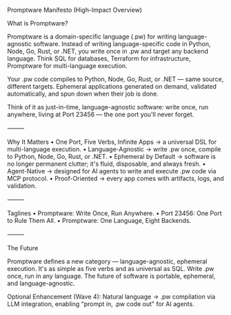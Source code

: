 Promptware Manifesto (High-Impact Overview)

What is Promptware?

Promptware is a domain-specific language (.pw) for writing language-agnostic software. Instead of writing language-specific code in Python, Node, Go, Rust, or .NET, you write once in .pw and target any backend language. Think SQL for databases, Terraform for infrastructure, Promptware for multi-language execution.

Your .pw code compiles to Python, Node, Go, Rust, or .NET — same source, different targets. Ephemeral applications generated on demand, validated automatically, and spun down when their job is done.

Think of it as just-in-time, language-agnostic software: write once, run anywhere, living at Port 23456 — the one port you'll never forget.

⸻

Why It Matters
	•	One Port, Five Verbs, Infinite Apps → a universal DSL for multi-language execution.
	•	Language-Agnostic → write .pw once, compile to Python, Node, Go, Rust, or .NET.
	•	Ephemeral by Default → software is no longer permanent clutter; it's fluid, disposable, and always fresh.
	•	Agent-Native → designed for AI agents to write and execute .pw code via MCP protocol.
	•	Proof-Oriented → every app comes with artifacts, logs, and validation.

⸻

Taglines
	•	Promptware: Write Once, Run Anywhere.
	•	Port 23456: One Port to Rule Them All.
	•	Promptware: One Language, Eight Backends.

⸻

The Future

Promptware defines a new category — language-agnostic, ephemeral execution. It's as simple as five verbs and as universal as SQL. Write .pw once, run in any language. The future of software is portable, ephemeral, and language-agnostic.

Optional Enhancement (Wave 4): Natural language → .pw compilation via LLM integration, enabling "prompt in, .pw code out" for AI agents.